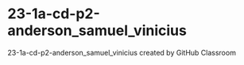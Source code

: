 # 23-1a-cd-p2-anderson_samuel_vinicius
23-1a-cd-p2-anderson_samuel_vinicius created by GitHub Classroom
